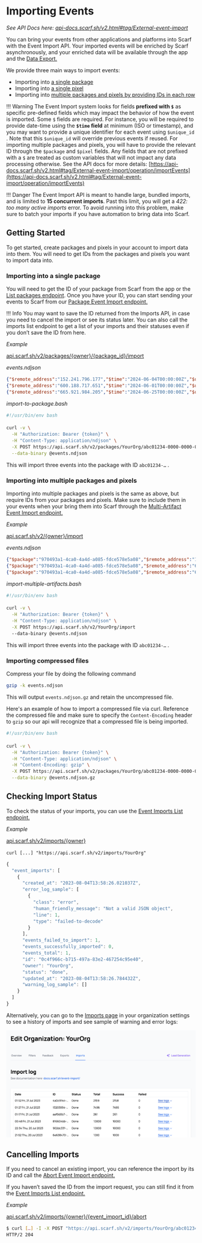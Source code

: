 # Importing Events

_See API Docs here: [api-docs.scarf.sh/v2.html#tag/External-event-import](https://api-docs.scarf.sh/v2.html#tag/External-event-import)_

You can bring your events from other applications and platforms into Scarf with the Event Import API. Your imported events will be enriched by Scarf asynchronously, and your enriched data will be available through the app and the [Data Export.](/data-export)

We provide three main ways to import events:

- Importing into [a single package](https://api-docs.scarf.sh/v2.html#tag/External-event-import/operation/importPackageEvents)
- Importing into [a single pixel](https://api-docs.scarf.sh/v2.html#tag/External-event-import/operation/importTrackingPixelEvents)
- Importing into [multiple packages and pixels by providing IDs in each row](https://api-docs.scarf.sh/v2.html#tag/External-event-import/operation/importEvents)

<!-- prettier-ignore-start -->
!!! Warning
    The Event Import system looks for fields **prefixed with `$`** as specific pre-defined fields which may impact the behavior of how the event is imported. Some `$` fields are required. For instance, you will be required to provide date-time using the **`$time` field** at minimum (ISO or timestamp), and you may want to provide a unique identifier for each event using `$unique_id` . Note that this `$unique_id` will override previous events if reused. For importing multiple packages and pixels, you will have to provide the relevant ID through the `$package` and `$pixel` fields. Any fields that are not prefixed with a `$` are treated as custom variables that will not impact any data processing otherwise. See the API docs for more details: [https://api-docs.scarf.sh/v2.html#tag/External-event-import/operation/importEvents](https://api-docs.scarf.sh/v2.html#tag/External-event-import/operation/importEvents)
<!-- prettier-ignore-end -->

<!-- prettier-ignore-start -->
!!! Danger
    The Event Import API is meant to handle large, bundled imports, and is limited to **15 concurrent imports**. Past this limit, you will get a *422: too many active imports* error. To avoid running into this problem, make sure to batch your imports if you have automation to bring data into Scarf.
<!-- prettier-ignore-end -->

## Getting Started

To get started, create packages and pixels in your account to import data into them. You will need to get IDs from the packages and pixels you want to import data into.

### Importing into a single package

You will need to get the ID of your package from Scarf from the app or the [List packages endpoint](https://api-docs.scarf.sh/v2.html#tag/Packages/operation/getPackages). Once you have your ID, you can start sending your events to Scarf from our [Package Event Import endpoint.](https://api-docs.scarf.sh/v2.html#tag/External-event-import/operation/importPackageEvents)

<!-- prettier-ignore-start -->
!!! Info
    You may want to save the ID returned from the Imports API, in case you need to cancel the import or see its status later. You can also call the imports list endpoint to get a list of your imports and their statuses even if you don’t save the ID from here.
<!-- prettier-ignore-end -->

_Example_

[api.scarf.sh/v2/packages/{owner}/{package_id}/import](https://api-docs.scarf.sh/v2.html#tag/External-event-import/operation/importPackageEvents)

_events.ndjson_

```json
{"$remote_address":"152.241.796.177","$time":"2024-06-04T00:00:00Z","$unique_id":"c20b1271-fb3f-abfa-df12-ef3cda4b2aa0"}
{"$remote_address":"600.188.717.651","$time":"2024-06-01T00:00:00Z","$unique_id":"9053a19a-15a9-3695-bd37-b055a45949c1"}
{"$remote_address":"665.921.984.205","$time":"2024-06-25T00:00:00Z","$unique_id":"09b5b69a-0af0-8002-2c2b-39df3d5685a4"}
```

_import-to-package.bash_

```bash
#!/usr/bin/env bash

curl -v \
  -H "Authorization: Bearer {token}" \
  -H "Content-Type: application/ndjson" \
  -X POST https://api.scarf.sh/v2/packages/YourOrg/abc01234-0000-0000-0000-000000000000/import \
  --data-binary @events.ndjson
```

This will import three events into the package with ID `abc01234-…` .

### Importing into multiple packages and pixels

Importing into multiple packages and pixels is the same as above, but require IDs from your packages and pixels. Make sure to include them in your events when your bring them into Scarf through the [Multi-Artifact Event Import endpoint.](https://api-docs.scarf.sh/v2.html#tag/External-event-import/operation/importEvents)

_Example_

[api.scarf.sh/v2/{owner}/import](https://api-docs.scarf.sh/v2.html#tag/External-event-import/operation/importEvents)

_events.ndjson_

```json
{"$package":"970493a1-4ca0-4a4d-a085-fdce578e5a08","$remote_address":"152.241.796.177","$time":"2024-06-04T00:00:00Z","$unique_id":"c20b1271-fb3f-abfa-df12-ef3cda4b2aa0"}
{"$package":"970493a1-4ca0-4a4d-a085-fdce578e5a08","$remote_address":"600.188.717.651","$time":"2024-06-01T00:00:00Z","$unique_id":"9053a19a-15a9-3695-bd37-b055a45949c1"}
{"$package":"970493a1-4ca0-4a4d-a085-fdce578e5a08","$remote_address":"665.921.984.205","$time":"2024-06-25T00:00:00Z","$unique_id":"09b5b69a-0af0-8002-2c2b-39df3d5685a4"}
```

_import-multiple-artifacts.bash_

```bash
#!/usr/bin/env bash

curl -v \
  -H "Authorization: Bearer {token}" \
  -H "Content-Type: application/ndjson" \
  -X POST https://api.scarf.sh/v2/YourOrg/import
  --data-binary @events.ndjson
```

This will import three events into the package with ID `abc01234-…` .

### Importing compressed files
Compress your file by doing the following command
```bash
gzip -k events.ndjson
```
This will output `events.ndjson.gz` and retain the uncompressed file.

Here's an example of how to import a compressed file via curl. Reference the compressed file and make sure to specify the `Content-Encoding` header to `gzip` so our api will recognize that a compressed file is being imported.
```bash
#!/usr/bin/env bash

curl -v \
  -H "Authorization: Bearer {token}" \
  -H "Content-Type: application/ndjson" \
  -H "Content-Encoding: gzip" \
  -X POST https://api.scarf.sh/v2/packages/YourOrg/abc01234-0000-0000-0000-000000000000/import \
  --data-binary @events.ndjson.gz
```

## Checking Import Status

To check the status of your imports, you can use the [Event Imports List endpoint.](https://api-docs.scarf.sh/v2.html#tag/External-event-import/operation/getEventImports)

_Example_

[api.scarf.sh/v2/imports/{owner}](https://api-docs.scarf.sh/v2.html#tag/External-event-import/operation/getEventImports)

`curl [...] "https://api.scarf.sh/v2/imports/YourOrg"`

```js
{
  "event_imports": [
    {
      "created_at": "2023-08-04T13:58:26.021037Z",
      "error_log_sample": [
        {
          "class": "error",
          "human_friendly_message": "Not a valid JSON object",
          "line": 1,
          "type": "failed-to-decode"
        }
      ],
      "events_failed_to_import": 1,
      "events_successfully_imported": 0,
      "events_total": 1,
      "id": "0c4f966c-b715-497a-83e2-467254c95e40",
      "owner": "YourOrg",
      "status": "done",
      "updated_at": "2023-08-04T13:58:26.784432Z",
      "warning_log_sample": []
    }
  ]
}
```

Alternatively, you can go to the [Imports page](https://app.scarf.sh/organizations/default/imports) in your organization settings to see a history of imports and see sample of warning and error logs:

![Import Log Ui](assets/pics/event-import/import-log-ui.png)

## Cancelling Imports

If you need to cancel an existing import, you can reference the import by its ID and call the [Abort Event Import endpoint.](https://api-docs.scarf.sh/v2.html#tag/External-event-import/operation/abortEventImport)

If you haven’t saved the ID from the import request, you can still find it from the [Event Imports List endpoint.](https://api-docs.scarf.sh/v2.html#tag/External-event-import/operation/getEventImports)

_Example_

[api.scarf.sh/v2/imports/{owner}/{event_import_id}/abort](https://api-docs.scarf.sh/v2.html#tag/External-event-import/operation/abortEventImport)

```bash
$ curl […] -I -X POST "https://api.scarf.sh/v2/imports/YourOrg/abc01234-0000-0000-0000-000000000000/abort"
HTTP/2 204
```
